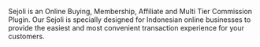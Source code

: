 Sejoli is an Online Buying, Membership, Affiliate and Multi Tier Commission Plugin. Our Sejoli is specially designed for Indonesian online businesses to provide the easiest and most convenient transaction experience for your customers.
